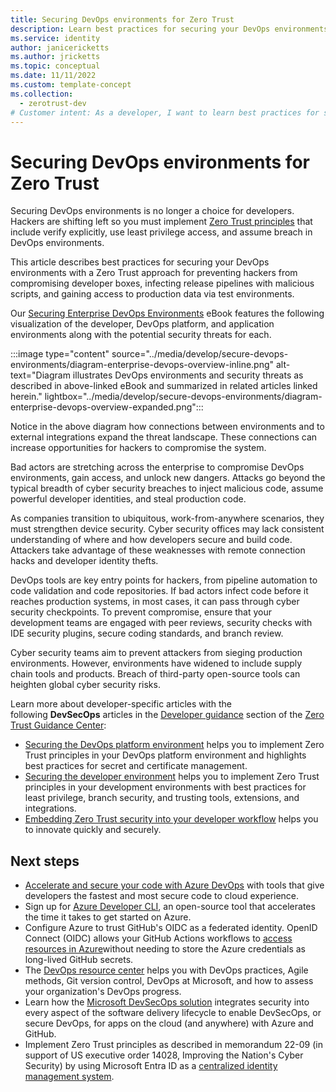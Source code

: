 ```yaml
---
title: Securing DevOps environments for Zero Trust
description: Learn best practices for securing your DevOps environments to prevent hackers from compromising developer boxes, infect release pipelines with malicious scripts, and gain access to production data via test environments.
ms.service: identity
author: janicericketts
ms.author: jricketts
ms.topic: conceptual
ms.date: 11/11/2022
ms.custom: template-concept
ms.collection:
  - zerotrust-dev
# Customer intent: As a developer, I want to learn best practices for securing my DevOps environments so that I can prevent hackers from compromising developer boxes, infecting release pipelines with malicious scripts, and gaining access to production data via test environments.
---
```

# Securing DevOps environments for Zero Trust

Securing DevOps environments is no longer a choice for developers. Hackers are shifting left so you must implement [Zero Trust principles](../zero-trust-overview.md) that include verify explicitly, use least privilege access, and assume breach in DevOps environments.

This article describes best practices for securing your DevOps environments with a Zero Trust approach for preventing hackers from compromising developer boxes, infecting release pipelines with malicious scripts, and gaining access to production data via test environments.

Our [Securing Enterprise DevOps Environments](https://aka.ms/SecureDevEnvironmentsEbook) eBook features the following visualization of the developer, DevOps platform, and application environments along with the potential security threats for each.

:::image type="content" source="../media/develop/secure-devops-environments/diagram-enterprise-devops-overview-inline.png" alt-text="Diagram illustrates DevOps environments and security threats as described in above-linked eBook and summarized in related articles linked herein." lightbox="../media/develop/secure-devops-environments/diagram-enterprise-devops-overview-expanded.png":::

Notice in the above diagram how connections between environments and to external integrations expand the threat landscape. These connections can increase opportunities for hackers to compromise the system.

Bad actors are stretching across the enterprise to compromise DevOps environments, gain access, and unlock new dangers. Attacks go beyond the typical breadth of cyber security breaches to inject malicious code, assume powerful developer identities, and steal production code.

As companies transition to ubiquitous, work-from-anywhere scenarios, they must strengthen device security. Cyber security offices may lack consistent understanding of where and how developers secure and build code. Attackers take advantage of these weaknesses with remote connection hacks and developer identity thefts.

DevOps tools are key entry points for hackers, from pipeline automation to code validation and code repositories. If bad actors infect code before it reaches production systems, in most cases, it can pass through cyber security checkpoints. To prevent compromise, ensure that your development teams are engaged with peer reviews, security checks with IDE security plugins, secure coding standards, and branch review.

Cyber security teams aim to prevent attackers from sieging production environments. However, environments have widened to include supply chain tools and products. Breach of third-party open-source tools can heighten global cyber security risks.

Learn more about developer-specific articles with the following **DevSecOps** articles in the [Developer guidance](overview.md) section of the [Zero Trust Guidance Center](../index.yml):

- [Securing the DevOps platform environment](secure-devops-platform-environment-zero-trust.md) helps you to implement Zero Trust principles in your DevOps platform environment and highlights best practices for secret and certificate management.
- [Securing the developer environment](secure-dev-environment-zero-trust.md) helps you to implement Zero Trust principles in your development environments with best practices for least privilege, branch security, and trusting tools, extensions, and integrations.
- [Embedding Zero Trust security into your developer workflow](embed-zero-trust-dev-workflow.md) helps you to innovate quickly and securely.

## Next steps

- [Accelerate and secure your code with Azure DevOps](/events/resources/build-2022/accelerate-secure-devops) with tools that give developers the fastest and most secure code to cloud experience.
- Sign up for [Azure Developer CLI](/azure/developer/azure-developer-cli/overview), an open-source tool that accelerates the time it takes to get started on Azure.
- Configure Azure to trust GitHub's OIDC as a federated identity. OpenID Connect (OIDC) allows your GitHub Actions workflows to [access resources in Azure](https://docs.github.com/actions/deployment/security-hardening-your-deployments/configuring-openid-connect-in-azure)without needing to store the Azure credentials as long-lived GitHub secrets.
- The [DevOps resource center](/devops/what-is-devops) helps you with DevOps practices, Agile methods, Git version control, DevOps at Microsoft, and how to assess your organization's DevOps progress.
- Learn how the [Microsoft DevSecOps solution](https://azure.microsoft.com/solutions/devsecops/#overview) integrates security into every aspect of the software delivery lifecycle to enable DevSecOps, or secure DevOps, for apps on the cloud (and anywhere) with Azure and GitHub.
- Implement Zero Trust principles as described in memorandum 22-09 (in support of US executive order 14028, Improving the Nation's Cyber Security) by using Microsoft Entra ID as a [centralized identity management system](/azure/active-directory/standards/memo-22-09-meet-identity-requirements).
